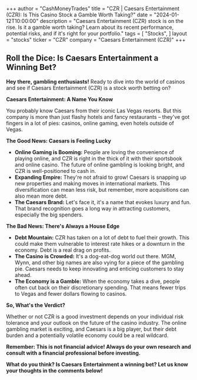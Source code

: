 +++
author = "CashMoneyTrades"
title = "CZR |  Caesars Entertainment (CZR): Is This Casino Stock a Gamble Worth Taking?"
date = "2024-01-12T10:00:00"
description = "Caesars Entertainment (CZR) stock is on the rise. Is it a gamble worth taking? Learn about its recent performance, potential risks, and if it's right for your portfolio."
tags = [
"Stocks",
]
layout = "stocks"
ticker = "CZR"
company = "Caesars Entertainment (CZR)"
+++
        


## Roll the Dice: Is Caesars Entertainment a Winning Bet?

**Hey there, gambling enthusiasts!**  Ready to dive into the world of casinos and see if Caesars Entertainment (CZR) is a stock worth betting on?

**Caesars Entertainment: A Name You Know**

You probably know Caesars from their iconic Las Vegas resorts. But this company is more than just flashy hotels and fancy restaurants – they've got fingers in a lot of pies: casinos, online gaming, even hotels outside of Vegas. 

**The Good News:  Caesars is Feeling Lucky**

* **Online Gaming is Booming:** People are loving the convenience of playing online, and CZR is right in the thick of it with their sportsbook and online casino.  The future of online gambling is looking bright, and CZR is well-positioned to cash in.
* **Expanding Empire:** They're not afraid to grow!  Caesars is snapping up new properties and making moves in international markets. This diversification can mean less risk, but remember, more acquisitions can also mean more debt.
* **The Caesars Brand:** Let's face it, it's a name that evokes luxury and fun.  That brand recognition goes a long way in attracting customers, especially the big spenders.

**The Bad News:  There's Always a House Edge**

* **Debt Mountain:** CZR has taken on a lot of debt to fuel their growth.  This could make them vulnerable to interest rate hikes or a downturn in the economy.  Debt is a real drag on profits.
* **The Casino is Crowded:** It's a dog-eat-dog world out there.  MGM, Wynn, and other big names are also vying for a piece of the gambling pie.  Caesars needs to keep innovating and enticing customers to stay ahead.
* **The Economy is a Gamble:**  When the economy takes a dive, people often cut back on their discretionary spending. That means fewer trips to Vegas and fewer dollars flowing to casinos.

**So, What's the Verdict?**

Whether or not CZR is a good investment depends on your individual risk tolerance and your outlook on the future of the casino industry.  The online gambling market is exciting, and Caesars is a big player, but their debt burden and a potentially volatile economy could be a real wildcard.

**Remember: This is not financial advice!  Always do your own research and consult with a financial professional before investing.**  

**What do you think?  Is Caesars Entertainment a winning bet?  Let us know your thoughts in the comments below!** 

        